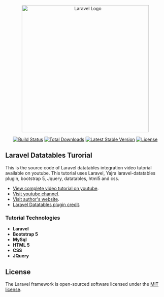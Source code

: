 <p align="center"><a href="https://laravel.com" target="_blank"><img src="https://raw.githubusercontent.com/laravel/art/master/logo-lockup/5%20SVG/2%20CMYK/1%20Full%20Color/laravel-logolockup-cmyk-red.svg" width="400" alt="Laravel Logo"></a></p>

<p align="center">
<a href="https://github.com/laravel/framework/actions"><img src="https://github.com/laravel/framework/workflows/tests/badge.svg" alt="Build Status"></a>
<a href="https://packagist.org/packages/laravel/framework"><img src="https://img.shields.io/packagist/dt/laravel/framework" alt="Total Downloads"></a>
<a href="https://packagist.org/packages/laravel/framework"><img src="https://img.shields.io/packagist/v/laravel/framework" alt="Latest Stable Version"></a>
<a href="https://packagist.org/packages/laravel/framework"><img src="https://img.shields.io/packagist/l/laravel/framework" alt="License"></a>
</p>

## Laravel Datatables Turorial

This is the source code of Laravel datatables integration video tutorial available on youtube. This tutorial uses Laravel, Yajra laravel-datatables plugin, bootstrap 5, Jquery, datatables, html5 and css.

- [View complete video tutorial on youtube](https://www.youtube.com/watch?v=YgYpxUwJoPY).
- [Visit youtube channel](https://www.youtube.com/@SCTechStudio).
- [Visit author's website](https://www.salman.be).
- [Laravel Datatables plugin credit](https://github.com/yajra).

### Tutorial Technologies

- **Laravel**
- **Bootstrap 5**
- **MySql**
- **HTML 5**
- **CSS**
- **JQuery**

## License

The Laravel framework is open-sourced software licensed under the [MIT license](https://opensource.org/licenses/MIT).
